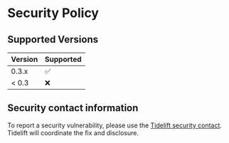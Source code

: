 # Security Policy

## Supported Versions

| Version | Supported          |
| ------- | ------------------ |
| 0.3.x   | :white_check_mark: |
| < 0.3   | :x:                |

## Security contact information

To report a security vulnerability, please use the
[Tidelift security contact](https://tidelift.com/security).
Tidelift will coordinate the fix and disclosure.
